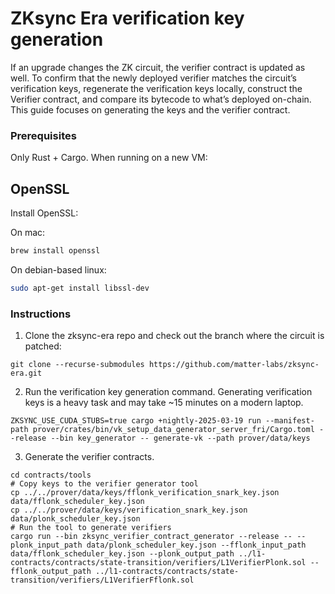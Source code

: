 # ZKsync Era verification key generation

If an upgrade changes the ZK circuit, the verifier contract is updated as well. To confirm that the newly deployed verifier matches the circuit’s verification keys, regenerate the verification keys locally, construct the Verifier contract, and compare its bytecode to what’s deployed on-chain. This guide focuses on generating the keys and the verifier contract.

### Prerequisites

Only Rust + Cargo.
When running on a new VM:

## OpenSSL

Install OpenSSL:

On mac:

```bash
brew install openssl
```

On debian-based linux:

```bash
sudo apt-get install libssl-dev
```

### Instructions

1) Clone the zksync-era repo and check out the branch where the circuit is patched:

```
git clone --recurse-submodules https://github.com/matter-labs/zksync-era.git
```

2) Run the verification key generation command. Generating verification keys is a heavy task and may take ~15 minutes on a modern laptop.

```
ZKSYNC_USE_CUDA_STUBS=true cargo +nightly-2025-03-19 run --manifest-path prover/crates/bin/vk_setup_data_generator_server_fri/Cargo.toml --release --bin key_generator -- generate-vk --path prover/data/keys
```

3) Generate the verifier contracts.

```
cd contracts/tools
# Copy keys to the verifier generator tool
cp ../../prover/data/keys/fflonk_verification_snark_key.json data/fflonk_scheduler_key.json
cp ../../prover/data/keys/verification_snark_key.json data/plonk_scheduler_key.json
# Run the tool to generate verifiers
cargo run --bin zksync_verifier_contract_generator --release -- --plonk_input_path data/plonk_scheduler_key.json --fflonk_input_path data/fflonk_scheduler_key.json --plonk_output_path ../l1-contracts/contracts/state-transition/verifiers/L1VerifierPlonk.sol --fflonk_output_path ../l1-contracts/contracts/state-transition/verifiers/L1VerifierFflonk.sol
```
